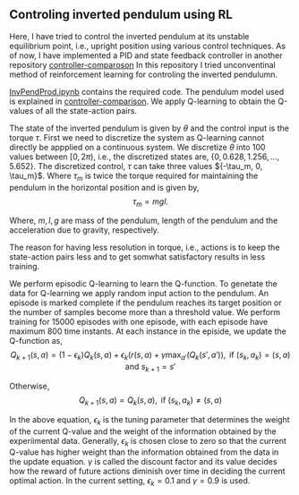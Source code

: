 ## Controling inverted pendulum using RL

Here, I have tried to control the inverted pendulum at its unstable equilibrium point, i.e., upright position using various control techniques. As of now, I have implemented a PID and state feedback controller in another repository [controller-comparoson](https://github.com/KaranJagdale/controller_comparison/tree/master) In this repository I tried unconventinal method of reinforcement learning for controling the inverted pendulumn. 

[InvPendProd.ipynb](https://github.com/KaranJagdale/InvertedPend/blob/main/InvPendProd.ipynb) contains the required code. The pendulum model used is explained in [controller-comparison](https://github.com/KaranJagdale/controller_comparison). We apply Q-learning to obtain the Q-values of all the state-action pairs. 

The state of the inverted pendulum is given by $\theta$ and the control input is the torque $\tau$.
First we need to discretize the system as Q-learning cannot directly be appplied on a continuous system. We discretize $\theta$ into $100$ values between $[0, 2\pi)$, i.e., the discretized states are, $\{0, 0.628, 1.256, \dots, 5.652\}$. The discretized control, $\tau$ can take three values $\{-\tau_m, 0, \tau_m}$. Where $\tau_m$ is twice the torque required for maintaining the pendulum in the horizontal position and is given by,
$$\tau_m = mgl.$$

Where, $m, l, g$ are mass of the pendulum, length of the pendulum and the acceleration due to gravity, respectively.

The reason for having less resolution in torque, i.e., actions is to keep the state-action pairs less and to get somwhat satisfactory results in less training. 

We perform episodic Q-learning to learn the Q-function. To genetate the data for Q-learning we apply random input action to the pendulum. An episode is marked complete if the pendulum reaches its target position or the number of samples become more than a threshold value. We perform training for $15000$ episodes with one episode, with each episode have maximum $800$ time instants. At each instance in the episide, we update the Q-function as,
$$Q_{k+1}(s,a) = (1 - \epsilon_k) Q_k(s,a) + \epsilon_k (r(s,a) + \gamma \max_{a'}(Q_k(s',a')), \text{ if } (s_k, a_k) = (s, a) \text{ and } s_{k+1} = s'$$
 
Otherwise,
$$Q_{k+1}(s,a) = Q_k(s,a), \text{ if } (s_k, a_k) \neq (s,a)$$

In the above equation, $\epsilon_k$ is the tuning parameter that determines the weight of the current Q-value and the weight of the information obtained by the experiimental data. Generally, $\epsilon_k$ is chosen close to zero so that the current Q-value has higher weight than the information obtained from the data in the update equation. $\gamma$ is called the discount factor and its value decides how the reward of future actions diminish over time in deciding the current optimal action. In the current setting, $\epsilon_k = 0.1$ and $\gamma = 0.9$ is used.


